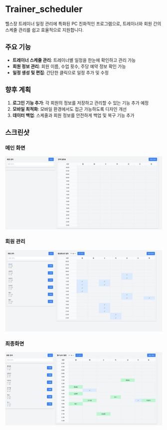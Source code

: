 # Trainer_scheduler

헬스장 트레이너 일정 관리에 특화된 PC 친화적인 프로그램으로, 트레이너와 회원 간의 스케줄 관리를 쉽고 효율적으로 지원합니다.


[](https://trainer.pinnet.co.kr)


## 주요 기능
- **트레이너 스케줄 관리**: 트레이너별 일정을 한눈에 확인하고 관리 가능
- **회원 정보 관리**: 회원 이름, 수업 횟수, 주당 예약 정보 확인 가능
- **일정 생성 및 편집**: 간단한 클릭으로 일정 추가 및 수정
 

## 향후 계획
1. **로그인 기능 추가**: 각 회원의 정보를 저장하고 관리할 수 있는 기능 추가 예정
2. **모바일 최적화**: 모바일 환경에서도 접근 가능하도록 디자인 개선
3. **데이터 백업**: 스케줄과 회원 정보를 안전하게 백업 및 복구 기능 추가

   

## 스크린샷
### 메인 화면
![Main Screen](https://github.com/qlanfr/trainer/blob/main/tr.JPG)

### 회원 관리
![Member Management](https://github.com/qlanfr/trainer/blob/main/tr_1.JPG)

### 최종화면

![tr3](https://github.com/qlanfr/trainer/blob/main/tr_2.JPG)




